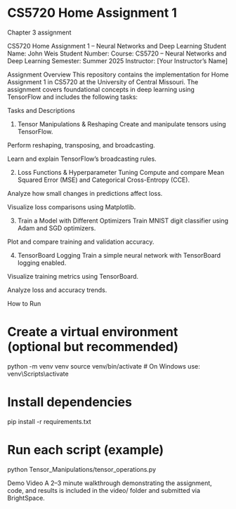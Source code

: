 # CS5720 Home Assignment 1
Chapter 3 assignment

CS5720 Home Assignment 1 – Neural Networks and Deep Learning
Student Name: John Weis
Student Number:
Course: CS5720 – Neural Networks and Deep Learning
Semester: Summer 2025
Instructor: [Your Instructor’s Name]




Assignment Overview
This repository contains the implementation for Home Assignment 1 in CS5720 at the University of Central Missouri. The assignment covers foundational concepts in deep learning using TensorFlow and includes the following tasks:





Tasks and Descriptions
1. Tensor Manipulations & Reshaping
Create and manipulate tensors using TensorFlow.

Perform reshaping, transposing, and broadcasting.

Learn and explain TensorFlow’s broadcasting rules.

2. Loss Functions & Hyperparameter Tuning
Compute and compare Mean Squared Error (MSE) and Categorical Cross-Entropy (CCE).

Analyze how small changes in predictions affect loss.

Visualize loss comparisons using Matplotlib.

3. Train a Model with Different Optimizers
Train MNIST digit classifier using Adam and SGD optimizers.

Plot and compare training and validation accuracy.

4. TensorBoard Logging
Train a simple neural network with TensorBoard logging enabled.

Visualize training metrics using TensorBoard.

Analyze loss and accuracy trends.





How to Run
# Create a virtual environment (optional but recommended)
python -m venv venv
source venv/bin/activate  # On Windows use: venv\Scripts\activate

# Install dependencies
pip install -r requirements.txt

# Run each script (example)
python Tensor_Manipulations/tensor_operations.py





Demo Video
A 2–3 minute walkthrough demonstrating the assignment, code, and results is included in the video/ folder and submitted via BrightSpace.